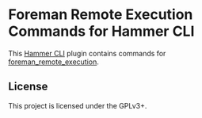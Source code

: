 Foreman Remote Execution Commands for Hammer CLI
================================================

This [Hammer CLI](https://github.com/theforeman/hammer-cli) plugin contains commands for [foreman_remote_execution](https://github.com/theforeman/foreman_remote_execution).

License
-------

This project is licensed under the GPLv3+.
